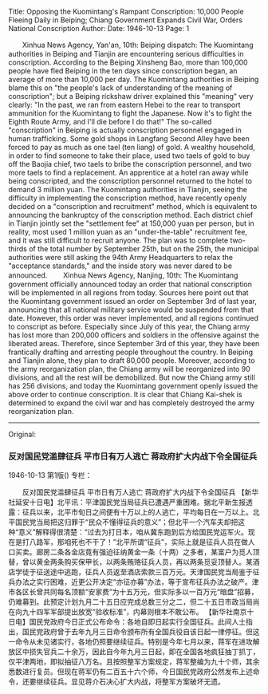 Title: Opposing the Kuomintang's Rampant Conscription: 10,000 People Fleeing Daily in Beiping; Chiang Government Expands Civil War, Orders National Conscription
Author:
Date: 1946-10-13
Page: 1

　　Xinhua News Agency, Yan'an, 10th: Beiping dispatch: The Kuomintang authorities in Beiping and Tianjin are encountering serious difficulties in conscription. According to the Beiping Xinsheng Bao, more than 100,000 people have fled Beiping in the ten days since conscription began, an average of more than 10,000 per day. The Kuomintang authorities in Beiping blame this on "the people's lack of understanding of the meaning of conscription"; but a Beiping rickshaw driver explained this "meaning" very clearly: "In the past, we ran from eastern Hebei to the rear to transport ammunition for the Kuomintang to fight the Japanese. Now it's to fight the Eighth Route Army, and I'll die before I do that!" The so-called "conscription" in Beiping is actually conscription personnel engaged in human trafficking. Some gold shops in Langfang Second Alley have been forced to pay as much as one tael (ten liang) of gold. A wealthy household, in order to find someone to take their place, used two taels of gold to buy off the Baojia chief, two taels to bribe the conscription personnel, and two more taels to find a replacement. An apprentice at a hotel ran away while being conscripted, and the conscription personnel returned to the hotel to demand 3 million yuan. The Kuomintang authorities in Tianjin, seeing the difficulty in implementing the conscription method, have recently openly decided on a "conscription and recruitment" method, which is equivalent to announcing the bankruptcy of the conscription method. Each district chief in Tianjin jointly set the "settlement fee" at 150,000 yuan per person, but in reality, most used 1 million yuan as an "under-the-table" recruitment fee, and it was still difficult to recruit anyone. The plan was to complete two-thirds of the total number by September 25th, but on the 25th, the municipal authorities were still asking the 94th Army Headquarters to relax the "acceptance standards," and the inside story was never dared to be announced.
　　Xinhua News Agency, Nanjing, 10th: The Kuomintang government officially announced today an order that national conscription will be implemented in all regions from today. Sources here point out that the Kuomintang government issued an order on September 3rd of last year, announcing that all national military service would be suspended from that date. However, this order was never implemented, and all regions continued to conscript as before. Especially since July of this year, the Chiang army has lost more than 200,000 officers and soldiers in the offensive against the liberated areas. Therefore, since September 3rd of this year, they have been frantically drafting and arresting people throughout the country. In Beiping and Tianjin alone, they plan to draft 80,000 people. Moreover, according to the army reorganization plan, the Chiang army will be reorganized into 90 divisions, and all the rest will be demobilized. But now the Chiang army still has 256 divisions, and today the Kuomintang government openly issued the above order to continue conscription. It is clear that Chiang Kai-shek is determined to expand the civil war and has completely destroyed the army reorganization plan.



<hr /> 

Original: 


### 反对国民党滥肆征兵  平市日有万人逃亡  蒋政府扩大内战下令全国征兵

1946-10-13
第1版()
专栏：

　　反对国民党滥肆征兵
    平市日有万人逃亡
    蒋政府扩大内战下令全国征兵
    【新华社延安十日电】北平讯：平津国民党当局征兵已遭遇严重困难。据北平新生报透露：征兵以来，北平市旬日之间便有十万以上的人逃亡，平均每日在一万以上。北平国民党当局把这归罪于“民众不懂得征兵的意义”；但北平一个汽车夫却把这种“意义”解释得很清楚：“过去为打日本，咱从冀东跑到后方给国民党运军火。现在是打八路军，那咱死也不干了！”北平所谓“征兵”，实际上就是征兵人员在做人口买卖。廊房二条各金店竟有强迫征纳黄金一条（十两）之多者，某富户为觅人顶替，曾以黄金两条购买保甲长，以两条贿赂征兵人员，再以两条觅妥顶替人。某酒店学徒于征送途中逃跑，征兵人员返至酒店索款三百万元。天津国民党当局鉴于征兵办法之实行困难，近更公开决定“亦征亦募”办法，等于宣布征兵办法之破产。津市各区长曾共同每名顶额“安家费”为十五万元，但实际多以一百万元“暗盘”招募，仍难募到。此预定计划九月二十五日应完成总数三分之二，但二十五日市政当局尚在向九十四军军部提出放宽“验收标准”，内幕则根本不敢公布。
    【新华社南京十日电】国民党政府今日正式公布命令：各地自即日起实行全国征兵。此间人士指出，国民党政府曾于去年九月三日命令颁布所有全国兵役自该日起一律停征。但这一命令从未见诸实行，各地仍照要继续征兵。特别是今年七月以来，蒋军在进攻解放区中损失官兵二十余万，因此自今年九月三日起，即在全国各地疯狂抽丁抓丁，仅平津两地，即拟抽征八万名。且按照整军方案规定，蒋军整编为九十个师，其余悉数进行复员。但现在蒋军仍有二百五十六个师，今日国民党政府公然发布上述命令，还要继续征兵。显见蒋介石决心扩大内战，将整军方案破坏无遗。
